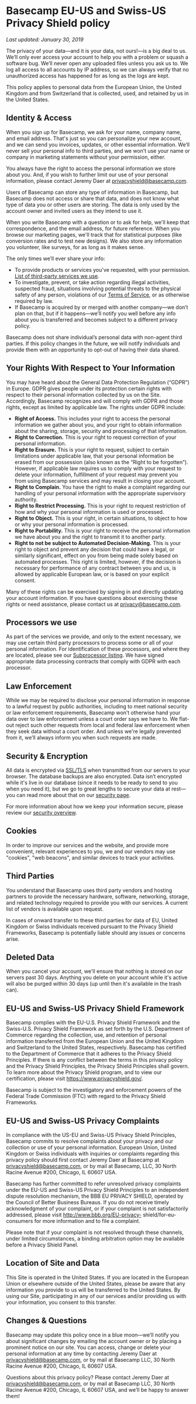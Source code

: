 # Basecamp EU-US and Swiss-US Privacy Shield policy

*Last updated: January 30, 2019*

The privacy of your data—and it is your data, not ours!—is a big deal to us. We’ll only ever access your account to help you with a problem or squash a software bug. We’ll never open any uploaded files unless you ask us to. We log all access to all accounts by IP address, so we can always verify that no unauthorized access has happened for as long as the logs are kept.

This policy applies to personal data from the European Union, the United Kingdom and from Switzerland that is collected, used, and retained by us in the United States.

## Identity & Access
When you sign up for Basecamp, we ask for your name, company name, and email address. That's just so you can personalize your new account, and we can send you invoices, updates, or other essential information. We’ll never sell your personal info to third parties, and we won’t use your name or company in marketing statements without your permission, either.

You always have the right to access the personal information we store about you. And, if you wish to further limit our use of your personal information, please contact Jeremy Daer at privacyshield@basecamp.com.

Users of Basecamp can store any type of information in Basecamp, but Basecamp does not access or share that data, and does not know what type of data you or other users are storing. The data is only used by the account owner and invited users as they intend to use it.

When you write Basecamp with a question or to ask for help, we'll keep that correspondence, and the email address, for future reference. When you browse our marketing pages, we'll track that for statistical purposes (like conversion rates and to test new designs). We also store any information you volunteer, like surveys, for as long as it makes sense.

The only times we’ll ever share your info:

  * To provide products or services you've requested, with your permission. [List of third-party services we use](/privacy/subprocessors.md).
  * To investigate, prevent, or take action regarding illegal activities, suspected fraud, situations involving potential threats to the physical safety of any person, violations of our [Terms of Service](/terms.md), or as otherwise required by law.
  * If Basecamp is acquired by or merged with another company—we don’t plan on that, but if it happens—we’ll notify you well before any info about you is transferred and becomes subject to a different privacy policy.

Basecamp does not share individual’s personal data with non-agent third parties.  If this policy changes in the future, we will notify individuals and provide them with an opportunity to opt-out of having their data shared.

## Your Rights With Respect to Your Information

You may have heard about the General Data Protection Regulation (“GDPR”) in Europe. GDPR gives people under its protection certain rights with respect to their personal information collected by us on the Site. Accordingly, Basecamp recognizes and will comply with GDPR and those rights, except as limited by applicable law. The rights under GDPR include:

* **Right of Access.** This includes your right to access the personal information we gather about you, and your right to obtain information about the sharing, storage, security and processing of that information.
* **Right to Correction.** This is your right to request correction of your personal information.
* **Right to Erasure.** This is your right to request, subject to certain limitations under applicable law, that your personal information be erased from our possession (also known as the “Right to be forgotten”).  However, if applicable law requires us to comply with your request to delete your information, fulfillment of your request may prevent you from using Basecamp services and may result in closing your account.
* **Right to Complain.** You have the right to make a complaint regarding our handling of your personal information with the appropriate supervisory authority.
* **Right to Restrict Processing.** This is your right to request restriction of how and why your personal information is used or processed.
* **Right to Object.** This is your right, in certain situations, to object to how or why your personal information is processed.
* **Right to Portability.** This is your right to receive the personal information we have about you and the right to transmit it to another party.
* **Right to not be subject to Automated Decision-Making.** This is your right to object and prevent any decision that could have a legal, or similarly significant, effect on you from being made solely based on automated processes. This right is limited, however, if the decision is necessary for performance of any contract between you and us, is allowed by applicable European law, or is based on your explicit consent.

Many of these rights can be exercised by signing in and directly updating your account information. If you have questions about exercising these rights or need assistance, please contact us at [privacy@basecamp.com](mailto:privacy@basecamp.com).


## Processors we use

As part of the services we provide, and only to the extent necessary, we may use certain third party processors to process some or all of your personal information. For identification of these processors, and where they are located, please see our [Subprocessor listing](/privacy/subprocessors.md). We have signed appropriate data processing contracts that comply with GDPR with each processor.


## Law Enforcement
While we may be required to disclose your personal information in response to a lawful request by public authorities, including to meet national security or law enforcement requirements, Basecamp won’t otherwise hand your data over to law enforcement unless a court order says we have to. We flat-out reject such other requests from local and federal law enforcement when they seek data without a court order. And unless we're legally prevented from it, we’ll always inform you when such requests are made.

## Security & Encryption
All data is encrypted via <a href="https://en.wikipedia.org/wiki/Transport_Layer_Security">SSL/TLS</a> when transmitted from our servers to your browser. The database backups are also encrypted. Data isn’t encrypted while it's live in our database (since it needs to be ready to send to you when you need it), but we go to great lengths to secure your data at rest—you can read more about that on our [security page](/security/overview.md).

For more information about how we keep your information secure, please review our [security overview](/security/overview.md).

## Cookies
In order to improve our services and the website, and provide more convenient, relevant experiences to you, we and our vendors may use "cookies", "web beacons", and similar devices to track your activities.

## Third Parties
You understand that Basecamp uses third party vendors and hosting partners to provide the necessary hardware, software, networking, storage, and related technology required to provide you with our services. A current list of vendors is available upon request.

In cases of onward transfer to these third parties for data of EU, United Kingdom or Swiss individuals received pursuant to the Privacy Shield Frameworks, Basecamp is potentially liable should any issues or concerns arise.

## Deleted Data
When you cancel your account, we'll ensure that nothing is stored on our servers past 30 days. Anything you delete on your account while it's active will also be purged within 30 days (up until then it's available in the trash can).

## EU-US and Swiss-US Privacy Shield Framework
Basecamp complies with the EU-U.S. Privacy Shield Framework and the Swiss-U.S. Privacy Shield Framework as set forth by the U.S. Department of Commerce regarding the collection, use, and retention of personal information transferred from the European Union and the United Kingdom and Switzerland to the United States, respectively. Basecamp has certified to the Department of Commerce that it adheres to the Privacy Shield Principles. If there is any conflict between the terms in this privacy policy and the Privacy Shield Principles, the Privacy Shield Principles shall govern. To learn more about the Privacy Shield program, and to view our certification, please visit <a href="https://www.privacyshield.gov/">https://www.privacyshield.gov/</a>.

Basecamp is subject to the investigatory and enforcement powers of the Federal Trade Commission (FTC) with regard to the Privacy Shield Frameworks.

## EU-US and Swiss-US Privacy Complaints
In compliance with the US-EU and Swiss-US Privacy Shield Principles, Basecamp commits to resolve complaints about your privacy and our collection or use of your personal information. European Union, United Kingdom or Swiss individuals with inquiries or complaints regarding this privacy policy should first contact Jeremy Daer at Basecamp at [privacyshield@basecamp.com](mailto:privacyshield@basecamp.com), or by mail at Basecamp, LLC, 30 North Racine Avenue #200, Chicago, IL 60607 USA.

Basecamp has further committed to refer unresolved privacy complaints under the EU-US and Swiss-US Privacy Shield Principles to an independent dispute resolution mechanism, the BBB EU PRIVACY SHIELD, operated by the Council of Better Business Bureaus. If you do not receive timely acknowledgment of your complaint, or if your complaint is not satisfactorily addressed, please visit <a href="http://www.bbb.org/EU-privacy-shield/for-eu-consumers">http://www.bbb.org/EU-privacy- shield/for-eu-consumers</a> for more information and to file a complaint.

Please note that if your complaint is not resolved through these channels, under limited circumstances, a binding arbitration option may be available before a Privacy Shield Panel.

## Location of Site and Data
This Site is operated in the United States. If you are located in the European Union or elsewhere outside of the United States, please be aware that any information you provide to us will be transferred to the United States. By using our Site, participating in any of our services and/or providing us with your information, you consent to this transfer.

## Changes & Questions
Basecamp may update this policy once in a blue moon—we’ll notify you about significant changes by emailing the account owner or by placing a prominent notice on our site. You can access, change or delete your personal information at any time by contacting Jeremy Daer at [privacyshield@basecamp.com](mailto:privacyshield@basecamp.com), or by mail at Basecamp LLC, 30 North Racine Avenue #200, Chicago, IL 60607 USA.

Questions about this privacy policy? Please contact Jeremy Daer at [privacyshield@basecamp.com](mailto:privacyshield@basecamp.com), or by mail at Basecamp LLC, 30 North Racine Avenue #200, Chicago, IL 60607 USA, and we’ll be happy to answer them!
